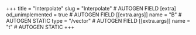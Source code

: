 +++
title = "Interpolate"
slug = "Interpolate" # AUTOGEN FIELD
[extra]
od_unimplemented = true # AUTOGEN FIELD
[[extra.args]]
name = "B" # AUTOGEN STATIC
type = "/vector" # AUTOGEN FIELD
[[extra.args]]
name = "t" # AUTOGEN STATIC
+++